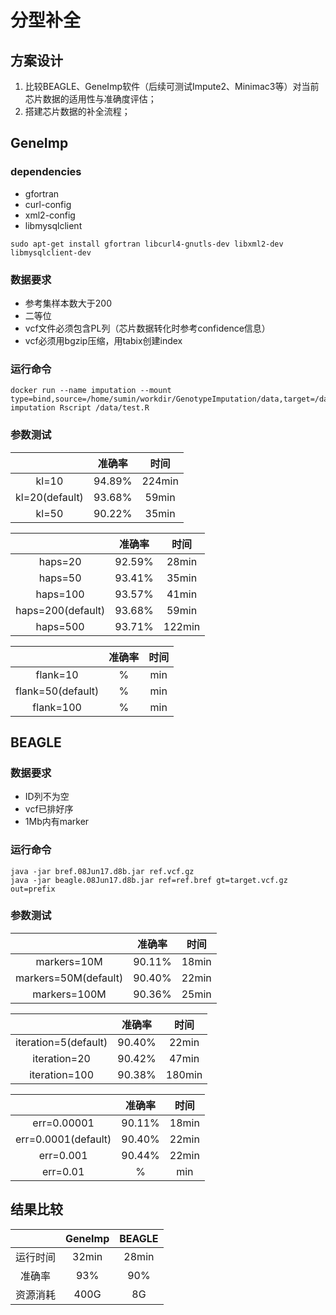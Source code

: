 # 分型补全

## 方案设计

1. 比较BEAGLE、GeneImp软件（后续可测试Impute2、Minimac3等）对当前芯片数据的适用性与准确度评估；
2. 搭建芯片数据的补全流程；

## GeneImp
### dependencies
* gfortran
* curl-config
* xml2-config
* libmysqlclient

```
sudo apt-get install gfortran libcurl4-gnutls-dev libxml2-dev libmysqlclient-dev
```

### 数据要求
- 参考集样本数大于200
- 二等位
- vcf文件必须包含PL列（芯片数据转化时参考confidence信息）
- vcf必须用bgzip压缩，用tabix创建index

### 运行命令
```
docker run --name imputation --mount type=bind,source=/home/sumin/workdir/GenotypeImputation/data,target=/data imputation Rscript /data/test.R
```
### 参数测试
| | 准确率 | 时间 |
| :---: | :---: | :---: |
| kl=10| 94.89% |224min|
| kl=20(default) | 93.68% | 59min  |
| kl=50 | 90.22% | 35min |

| | 准确率 | 时间 |
| :---: | :---: | :---: |
| haps=20 | 92.59% | 28min |
| haps=50 | 93.41% | 35min |
| haps=100 | 93.57% | 41min |
| haps=200(default) | 93.68% | 59min |
| haps=500 | 93.71% | 122min |

| | 准确率 | 时间 |
| :---: | :---: | :---: |
| flank=10 | % | min |
| flank=50(default) | % | min |
| flank=100 | % | min |



## BEAGLE
### 数据要求
- ID列不为空
- vcf已排好序
- 1Mb内有marker

### 运行命令
```
java -jar bref.08Jun17.d8b.jar ref.vcf.gz
java -jar beagle.08Jun17.d8b.jar ref=ref.bref gt=target.vcf.gz out=prefix
```
### 参数测试
| | 准确率 | 时间 |
| :---: | :---: | :---: |
| markers=10M| 90.11% | 18min |
| markers=50M(default) | 90.40% | 22min |
| markers=100M | 90.36% | 25min |

| | 准确率 | 时间 |
| :---: | :---: | :---: |
| iteration=5(default) | 90.40% | 22min|
| iteration=20 | 90.42% | 47min |
| iteration=100 | 90.38% | 180min |

| | 准确率 | 时间 |
| :---: | :---: | :---: |
| err=0.00001| 90.11% | 18min |
| err=0.0001(default) | 90.40% | 22min |
| err=0.001 | 90.44% | 22min |
| err=0.01 | % | min |


## 结果比较
| | GeneImp | BEAGLE |
| :---: | :---: | :---: |
| 运行时间 | 32min | 28min |
| 准确率 | 93% | 90% |
| 资源消耗|400G|8G|
